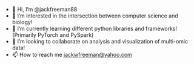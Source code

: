 - 👋 Hi, I’m @jackfreeman88
- 👀 I’m interested in the intersection between computer science and biology!
- 🌱 I’m currently learning different python libraries and frameworks! (Primarily PyTorch and PySpark)
- 💞️ I’m looking to collaborate on analysis and visualization of multi-omic data!
- 📫 How to reach me jackwfreeman@yahoo.com

<!---
jackfreeman88/jackfreeman88 is a ✨ special ✨ repository because its `README.md` (this file) appears on your GitHub profile.
You can click the Preview link to take a look at your changes.
--->
